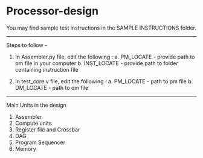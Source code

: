 # Processor-design

You may find sample test instructions in the SAMPLE INSTRUCTIONS folder.

---------------------------------------------------------------

Steps to follow -

1. In Assembler.py file, edit the following : 
        a. PM_LOCATE - provide path to pm file in your computer
        b. INST_LOCATE - provide path to folder containing instruction file

2. In test_core.v file, edit the following :
        a. PM_LOCATE - path to pm file
        b. DM_LOCATE - path to dm file

---------------------------------------------------------------

Main Units in the design
1. Assembler
2. Compute units
3. Register file and Crossbar
4. DAG
5. Program Sequencer
6. Memory

